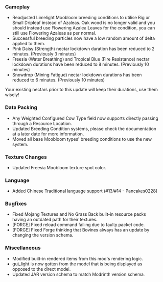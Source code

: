 ### Gameplay
- Readjusted Limelight Moobloom breeding conditions to utilise Big or Small Dripleaf instead of Azaleas. Oak wood is no longer valid and you should instead use Flowering Azalea Leaves for the condition, you can still use Flowering Azaleas as per normal.
- Successful breeding particles now have a low random amount of delta applied to them.
- Pink Daisy (Strength) nectar lockdown duration has been reduced to 2 minutes. (Previously 3 minutes)
- Freesia (Water Breathing) and Tropical Blue (Fire Resistance) nectar lockdown durations have been reduced to 8 minutes. (Previously 10 minutes)
- Snowdrop (Mining Fatigue) nectar lockdown durations has been reduced to 6 minutes. (Previously 10 minutes)

Your existing nectars prior to this update will keep their durations, use them wisely!

### Data Packing
- Any Weighted Configured Cow Type field now supports directly passing through a Resource Location.
- Updated Breeding Condition systems, please check the documentation at a later date for more information.
- Moved all base Moobloom types' breeding conditions to use the new system. 

### Texture Changes
- Updated Freesia Moobloom texture spot color.

### Language
- Added Chinese Traditional language support (#13/#14 - Pancakes0228)

### Bugfixes
- Fixed Mojang Textures and No Grass Back built-in resource packs having an outdated path for their textures.
- [FORGE] Fixed reload command failing due to faulty packet code.
- [FORGE] Fixed Forge thinking that Bovines always has an update by changing the version schema. 

### Miscellaneous
- Modified built-in rendered items from this mod's rendering logic.
- gui_light is now gotten from the model that is being displayed as opposed to the direct model.
- Updated JAR version schema to match Modrinth version schema.